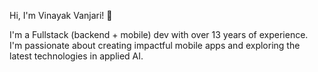 Hi, I'm Vinayak Vanjari! 👋

I'm a Fullstack (backend + mobile) dev with over 13 years of experience. 
<br>I'm passionate about creating impactful mobile apps and exploring the latest technologies in applied AI.
